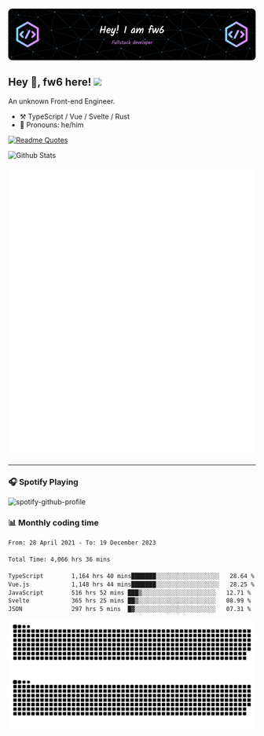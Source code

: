 ![Header](github-header-image.png)

## Hey 👋, fw6 here! <img src="https://github.githubassets.com/images/mona-whisper.gif" height="24" />


An unknown Front-end Engineer.

-   :hammer_and_pick: TypeScript / Vue / Svelte / Rust
-   :man: Pronouns: he/him


[![Readme Quotes](https://quotes-github-readme.vercel.app/api?type=horizontal&theme=algolia)](https://github.com/piyushsuthar/github-readme-quotes)



![Github Stats](https://github-readme-stats.vercel.app/api?username=fw6&bg_color=30,e96443,904e95&title_color=fff&text_color=fff)

![](https://raw.githubusercontent.com/fw6/github-stats-transparent/output/generated/overview.svg)
![](https://raw.githubusercontent.com/fw6/github-stats-transparent/output/generated/languages.svg)


---

### 🎧 Spotify Playing

<!-- ![spotify-github-profile](/img/default.svg) -->

![spotify-github-profile](https://spotify-github-profile.vercel.app/api/view.svg?uid=r6wn4hdvypv0lkzyrj0e0pjct&cover_image=true&theme=default&show_offline=true&background_color=9a10ad&interchange=true&bar_color_cover=true)



### :bar_chart: Monthly coding time 

<!--START_SECTION:waka-->

```txt
From: 28 April 2021 - To: 19 December 2023

Total Time: 4,066 hrs 36 mins

TypeScript        1,164 hrs 40 mins███████░░░░░░░░░░░░░░░░░░   28.64 %
Vue.js            1,148 hrs 44 mins███████░░░░░░░░░░░░░░░░░░   28.25 %
JavaScript        516 hrs 52 mins ███▒░░░░░░░░░░░░░░░░░░░░░   12.71 %
Svelte            365 hrs 25 mins ██▒░░░░░░░░░░░░░░░░░░░░░░   08.99 %
JSON              297 hrs 5 mins  █▓░░░░░░░░░░░░░░░░░░░░░░░   07.31 %
```

<!--END_SECTION:waka-->




![github contribution grid snake animation](https://raw.githubusercontent.com/platane/platane/output/github-contribution-grid-snake-dark.svg#gh-dark-mode-only)![github contribution grid snake animation](https://raw.githubusercontent.com/platane/platane/output/github-contribution-grid-snake.svg#gh-light-mode-only)
